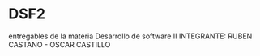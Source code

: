 # DSF2
entregables de la materia Desarrollo de software II
INTEGRANTE: RUBEN CASTANO - OSCAR CASTILLO
